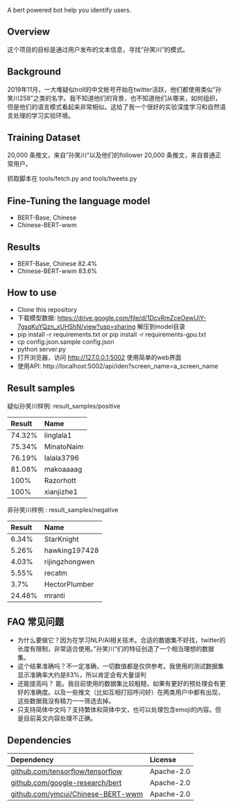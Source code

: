 A bert powered bot help you identify users.

## Overview

这个项目的目标是通过用户发布的文本信息，寻找“孙笑川”的模式。

## Background

2019年11月，一大堆疑似troll的中文帐号开始在twitter活跃，他们都使用类似“孙笑川258”之类的名字。我不知道他们的背景，也不知道他们从哪来，如何组织，但是他们的语言模式看起来非常相似。这给了我一个很好的实验深度学习和自然语言处理的学习实验环境。

## Training Dataset

20,000 条推文，来自”孙笑川“以及他们的follower
20,000 条推文，来自普通正常用户。

抓取脚本在 tools/fetch.py and tools/tweets.py

## Fine-Tuning the language model

* BERT-Base, Chinese 
* Chinese-BERT-wwm

## Results

* BERT-Base, Chinese 82.4%
* Chinese-BERT-wwm 83.6% 

## How to use

* Clone this repository
* 下载模型数据: https://drive.google.com/file/d/1DcvRmZceOewUiY-7gsqKuYQzn_xUHShN/view?usp=sharing 解压到model目录
* pip install -r requirements.txt or  pip install -r requirements-gpu.txt
* cp config.json.sample config.json
* python server.py
* 打开浏览器，访问 http://127.0.0.1:5002 使用简单的web界面
* 使用API: http://localhost:5002/api/iden?screen_name=a_screen_name 

## Result samples

疑似孙笑川样例: result_samples/positive

 | Result | Name |
 | :----- | :--- |
 | 74.32% | linglala1 |
 | 75.34% | MinatoNaim |
 | 76.19% | lalala3796 |
 | 81.08% | makoaaaag |
 | 100% | Razorhott |
 | 100% | xianjizhe1 |

非孙笑川样例 : result_samples/negative

 | Result | Name |
 | :----- | :--- |
 | 6.34% | StarKnight |
 | 5.26% | hawking197428 |
 | 4.03% | rijingzhongwen |
 | 5.55% | recatm |
 | 3.7% | HectorPlumber |
 | 24.48% | mranti |

## FAQ 常见问题

* 为什么要做它？因为在学习NLP/AI相关技术。合适的数据集不好找，twitter的长度有限制，非常适合使用。”孙笑川“们的特征创造了一个相当理想的数据集。
* 这个结果准确吗？不一定准确，一切数值都是仅供参考。我使用的测试数据集显示准确率大约是83%，所以肯定会有大量误判
* 还能提高吗？ 能。我目前使用的数据集比较粗糙，如果有更好的预处理会有更好的准确度。以及一些推文（比如互相打招呼问好）在两类用户中都有出现，这些数据我没有精力一一筛选去掉。
* 只支持简体中文吗？支持繁体和简体中文，也可以处理包含emoji的内容。但是目前英文内容处理不正确。


## Dependencies 

 | Dependency  | License |
 | :------------- | :------------- |
 | [github.com/tensorflow/tensorflow](https://github.com/tensorflow/tensorflow) |  Apache-2.0 |
 | [github.com/google-research/bert](https://github.com/google-research/bert) | Apache-2.0 |
 | [github.com/ymcui/Chinese-BERT-wwm](https://github.com/ymcui/Chinese-BERT-wwm) | Apache-2.0 |
